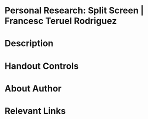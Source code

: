 # Personal Research: Split Screen | Francesc Teruel Rodriguez
# Description
# Handout Controls
# About Author
# Relevant Links
